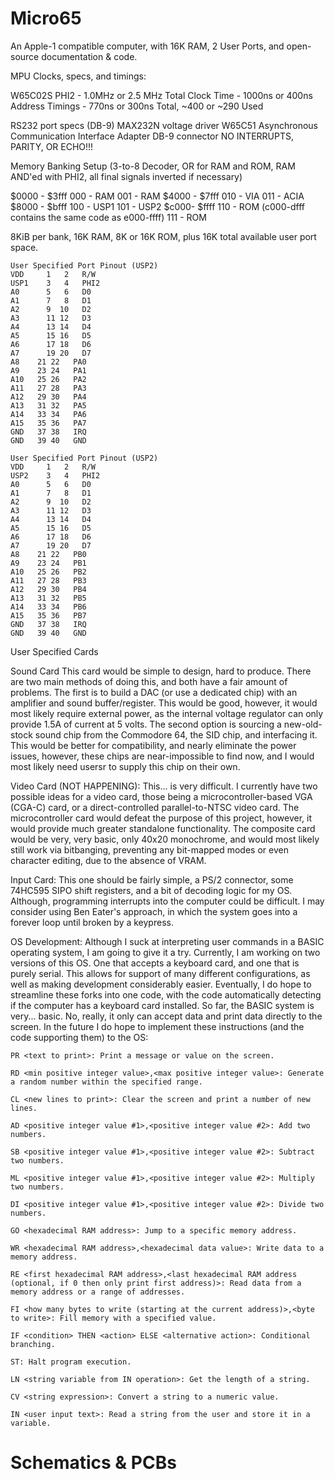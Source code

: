 # Micro65
An Apple-1 compatible computer, with 16K RAM, 2 User Ports, and open-source documentation &amp; code.

MPU Clocks, specs, and timings:

  W65C02S
	PHI2 - 1.0MHz or 2.5 MHz
    Total Clock Time - 1000ns or 400ns
    Address Timings - 770ns or 300ns Total, ~400 or ~290 Used

RS232 port specs (DB-9)
	MAX232N voltage driver
	W65C51 Asynchronous Communication Interface Adapter
	DB-9 connector
	NO INTERRUPTS, PARITY, OR ECHO!!!

Memory Banking Setup (3-to-8 Decoder, OR for RAM and ROM, RAM AND'ed with PHI2, all final signals inverted if necessary)

  $0000 - $3fff
		000 - RAM
		001 - RAM
  $4000 - $7fff
		010 - VIA
		011 - ACIA
	$8000 - $bfff
		100 - USP1
		101 - USP2
	$c000- $ffff
		110 - ROM (c000-dfff contains the same code as e000-ffff)
		111 - ROM

8KiB per bank, 16K RAM, 8K or 16K ROM, plus 16K total available user port space.

    User Specified Port Pinout (USP2)
    VDD 	1   2	R/W
    USP1	3   4 	PHI2
    A0		5   6 	D0
    A1		7   8 	D1
    A2		9  10 	D2
    A3		11 12 	D3
    A4		13 14 	D4
    A5		15 16 	D5
    A6		17 18 	D6
    A7		19 20 	D7
    A8    21 22   PA0
    A9    23 24   PA1
    A10   25 26   PA2
    A11   27 28   PA3
    A12   29 30   PA4
    A13   31 32   PA5
    A14   33 34   PA6
    A15   35 36   PA7
    GND   37 38   IRQ
    GND   39 40   GND
    
    User Specified Port Pinout (USP2)
    VDD 	1   2	R/W
    USP2	3   4 	PHI2
    A0		5   6 	D0
    A1		7   8 	D1
    A2		9  10 	D2
    A3		11 12 	D3
    A4		13 14 	D4
    A5		15 16 	D5
    A6		17 18 	D6
    A7		19 20 	D7
    A8    21 22   PB0
    A9    23 24   PB1
    A10   25 26   PB2
    A11   27 28   PB3
    A12   29 30   PB4
    A13   31 32   PB5
    A14   33 34   PB6
    A15   35 36   PB7
    GND   37 38   IRQ
    GND   39 40   GND

User Specified Cards


  Sound Card
		This card would be simple to design, hard to produce. There are two main methods of doing this, and both have a fair amount of problems. 
  	The first is to build a DAC (or use a dedicated chip) with an amplifier and sound buffer/register. This would be good, however, it would most likely require external power, as the internal voltage regulator can only provide 1.5A of current at 5 volts.
		The second option is sourcing a new-old-stock sound chip from the Commodore 64, the SID chip, and interfacing it. This would be better for compatibility, and nearly eliminate the power issues, however, these chips are near-impossible to find now, and I would most likely need usersr to          supply this chip on their own.
  
  Video Card (NOT HAPPENING):
		This... is very difficult. I currently have two possible ideas for a video card, those being a microcontroller-based VGA (CGA-C) card, or a direct-controlled parallel-to-NTSC video card. 
		The microcontroller card would defeat the purpose of this project, however, it would provide much greater standalone functionality. 
		The composite card would be very, very basic, only 40x20 monochrome, and would most likely still work via bitbanging, preventing any bit-mapped modes or even character editing, due to the absence of VRAM.

Input Card:
    This one should be fairly simple, a PS/2 connector, some 74HC595 SIPO shift registers, and a bit of decoding logic for my OS. Although, programming interrupts into the computer could be difficult. I may consider using Ben Eater's approach, in which the system goes into a forever loop           until broken by a keypress.


OS Development:
	Although I suck at interpreting user commands in a BASIC operating system, I am going to give it a try. Currently, I am working on two versions of this OS. One that accepts a keyboard card, and one that is purely serial. This allows for support of many different configurations, as well as making development considerably easier. Eventually, I do hope to streamline these forks into one code, with the code automatically detecting if the computer has a keyboard card installed. So far, the BASIC system is very... basic. No, really, it only can accept data and print data directly to the screen. In the future I do hope to implement these instructions (and the code supporting them) to the OS:
	
	PR <text to print>: Print a message or value on the screen.
	
	RD <min positive integer value>,<max positive integer value>: Generate a random number within the specified range.
	
	CL <new lines to print>: Clear the screen and print a number of new lines.
	
	AD <positive integer value #1>,<positive integer value #2>: Add two numbers.
	
	SB <positive integer value #1>,<positive integer value #2>: Subtract two numbers.
	
	ML <positive integer value #1>,<positive integer value #2>: Multiply two numbers.
	
	DI <positive integer value #1>,<positive integer value #2>: Divide two numbers.
	
	GO <hexadecimal RAM address>: Jump to a specific memory address.
	
	WR <hexadecimal RAM address>,<hexadecimal data value>: Write data to a memory address.
	
	RE <first hexadecimal RAM address>,<last hexadecimal RAM address (optional, if 0 then only print first address)>: Read data from a memory address or a range of addresses.
	
	FI <how many bytes to write (starting at the current address)>,<byte to write>: Fill memory with a specified value.
	
	IF <condition> THEN <action> ELSE <alternative action>: Conditional branching.
	
	ST: Halt program execution.
	
	LN <string variable from IN operation>: Get the length of a string.
	
	CV <string expression>: Convert a string to a numeric value.
	
	IN <user input text>: Read a string from the user and store it in a variable.

# Schematics & PCBs






